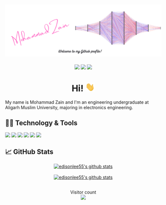 <h1 align='center'><img src="https://github.com/MZain-electro/MZain-electro/blob/main/Mohammad%20Zain.png "></h1>
<p align='center'>
<a href="https://www.linkedin.com/in/zain-mohammad/"><img height="30" src="https://img.shields.io/badge/LinkedIn-0077B5?style=for-the-badge&logo=linkedin&logoColor=white"></a>
<a href="zain11.astro@gmail.com"><img height="30" src="https://img.shields.io/badge/Gmail-D14836?style=for-the-badge&logo=gmail&logoColor=white"></a>
<a href="https://myanimelist.net/profile/zain17"><img height="30" src="https://img.shields.io/badge/Myanimelist-2E51A2?style=for-the-badge&logo=myanimelist&logoColor=white"></a>
  
<h1 align='center'> Hi! <img src="https://github.com/MZain-electro/MZain-electro/blob/main/wave.gif" width="30px"></h1>



  
</p>  
 
 
My name is Mohammad Zain and I'm an engineering undergraduate at Aligarh Muslim University, majoring in electronics engineering.</br>
<!-- Actual text -->

<!-- Icons -->
## 👨‍💻 Technology & Tools</br>
![](https://img.shields.io/badge/C%2B%2B-00599C?style=for-the-badge&logo=c%2B%2B&logoColor=white)
![](https://img.shields.io/badge/Python-3776AB?style=for-the-badge&logo=python&logoColor=white)
![](https://img.shields.io/badge/C-00599C?style=for-the-badge&logo=c&logoColor=whit)
![](https://img.shields.io/badge/LaTeX-47A141?style=for-the-badge&logo=LaTeX&logoColor=white)
![](https://img.shields.io/badge/Jupyter-F37626.svg?&style=for-the-badge&logo=Jupyter&logoColor=white)
![](https://img.shields.io/badge/Arduino-00979D?style=for-the-badge&logo=Arduino&logoColor=white)
## 📈 GitHub Stats</br>
<p align="center">
  <a href="https://github.com/MZain-electro/MZain-electro">
   <img src="https://github-readme-stats.vercel.app/api?username=MZain-electro&hide_border=true&show_icons=true" alt="edisonlee55's github stats"></a>
  <br>
  <br>
<a href="https://github.com/MZain-electro/MZain-electro">
  <img align="center" src="https://github-readme-stats.vercel.app/api/top-langs/?username=MZain-electro&hide_border=true&show_icons=true" alt="edisonlee55's github stats" />
</a>
  <br>
  <br>
</p>


<p align="center"> 
  Visitor count<br>
  <img src="https://profile-counter.glitch.me/MZain-electro/count.svg" />
</p>

<!--**# Hello, folks! <img src="https://github.com/MZain-electro/MZain-electro/blob/main/wave.gif" width="30px">-->
<!--
<img align="center" src="https://github-readme-stats.vercel.app/api/<CARD_TYPE>/?username=<USERNAME>&theme=<THEME_NAME>" />
**MZain-electro/MZain-electro** is a ✨ _special_ ✨ repository because its `README.md` (this file) appears on your GitHub profile.
<a href="https://github.com/MZain-electro/MZain-electro">
  <img align="center" src="https://github-readme-stats.vercel.app/api/top-langs/?username=MZain-electro&hide=java,html,tex&title_color=ffffff&text_color=c9cacc&icon_color=2bbc8a&bg_color=1d1f21&langs_count=3" />
</a>
Here are some ideas to get you started:

- 🔭 I’m currently working on ...
- 🌱 I’m currently learning ...
- 👯 I’m looking to collaborate on ...
- 🤔 I’m looking for help with ...
- 💬 Ask me about ...
- 📫 How to reach me: ...
- 😄 Pronouns: ...
- ⚡ Fun fact: ...
-->
